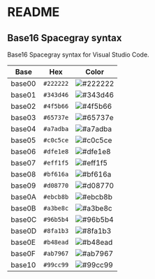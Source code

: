 # README

## Base16 Spacegray syntax

Base16 Spacegray syntax for Visual Studio Code.

| Base | Hex | Color |
|------|-----|-------|
| base00 | `#222222` | ![#222222](https://via.placeholder.com/100x20/222222/000000?text=+) |
| base01 | `#343d46` | ![#343d46](https://via.placeholder.com/100x20/343d46/000000?text=+) |
| base02 | `#4f5b66` | ![#4f5b66](https://via.placeholder.com/100x20/4f5b66/000000?text=+) |
| base03 | `#65737e` | ![#65737e](https://via.placeholder.com/100x20/65737e/000000?text=+) |
| base04 | `#a7adba` | ![#a7adba](https://via.placeholder.com/100x20/a7adba/000000?text=+) |
| base05 | `#c0c5ce` | ![#c0c5ce](https://via.placeholder.com/100x20/c0c5ce/000000?text=+) |
| base06 | `#dfe1e8` | ![#dfe1e8](https://via.placeholder.com/100x20/dfe1e8/000000?text=+) |
| base07 | `#eff1f5` | ![#eff1f5](https://via.placeholder.com/100x20/eff1f5/000000?text=+) |
| base08 | `#bf616a` | ![#bf616a](https://via.placeholder.com/100x20/bf616a/000000?text=+) |
| base09 | `#d08770` | ![#d08770](https://via.placeholder.com/100x20/d08770/000000?text=+) |
| base0A | `#ebcb8b` | ![#ebcb8b](https://via.placeholder.com/100x20/ebcb8b/000000?text=+) |
| base0B | `#a3be8c` | ![#a3be8c](https://via.placeholder.com/100x20/a3be8c/000000?text=+) |
| base0C | `#96b5b4` | ![#96b5b4](https://via.placeholder.com/100x20/96b5b4/000000?text=+) |
| base0D | `#8fa1b3` | ![#8fa1b3](https://via.placeholder.com/100x20/8fa1b3/000000?text=+) |
| base0E | `#b48ead` | ![#b48ead](https://via.placeholder.com/100x20/b48ead/000000?text=+) |
| base0F | `#ab7967` | ![#ab7967](https://via.placeholder.com/100x20/ab7967/000000?text=+) |
| base10 | `#99cc99` | ![#99cc99](https://via.placeholder.com/100x20/99cc99/000000?text=+) |
